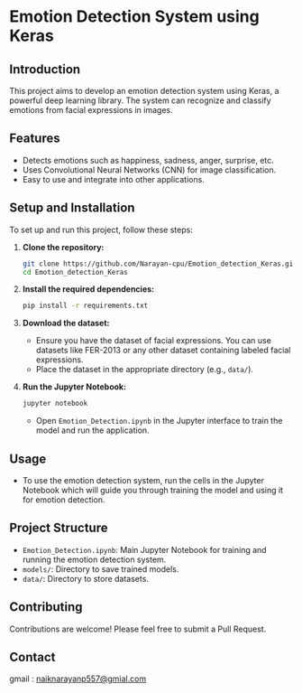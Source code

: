 # Emotion Detection System using Keras

## Introduction
This project aims to develop an emotion detection system using Keras, a powerful deep learning library. The system can recognize and classify emotions from facial expressions in images.

## Features
- Detects emotions such as happiness, sadness, anger, surprise, etc.
- Uses Convolutional Neural Networks (CNN) for image classification.
- Easy to use and integrate into other applications.

## Setup and Installation
To set up and run this project, follow these steps:

1. **Clone the repository:**
   ```bash
   git clone https://github.com/Narayan-cpu/Emotion_detection_Keras.git
   cd Emotion_detection_Keras
   ```

2. **Install the required dependencies:**
   ```bash
   pip install -r requirements.txt
   ```

3. **Download the dataset:**
   - Ensure you have the dataset of facial expressions. You can use datasets like FER-2013 or any other dataset containing labeled facial expressions.
   - Place the dataset in the appropriate directory (e.g., `data/`).

4. **Run the Jupyter Notebook:**
   ```bash
   jupyter notebook
   ```
   - Open `Emotion_Detection.ipynb` in the Jupyter interface to train the model and run the application.

## Usage
- To use the emotion detection system, run the cells in the Jupyter Notebook which will guide you through training the model and using it for emotion detection.

## Project Structure
- `Emotion_Detection.ipynb`: Main Jupyter Notebook for training and running the emotion detection system.
- `models/`: Directory to save trained models.
- `data/`: Directory to store datasets.

## Contributing
Contributions are welcome! Please feel free to submit a Pull Request.


## Contact
gmail : naiknarayanp557@gmial.com
